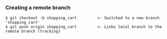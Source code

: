 ### Creating a remote branch
```
$ git checkout -b shopping_cart         <- Switched to a new branch 'shopping cart'
$ git push origin shopping_cart         <- Links local branch to the remote branch (tracking)
```